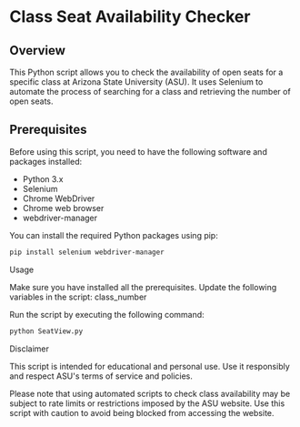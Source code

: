 # Class Seat Availability Checker

## Overview

This Python script allows you to check the availability of open seats for a specific class at Arizona State University (ASU). It uses Selenium to automate the process of searching for a class and retrieving the number of open seats.

## Prerequisites

Before using this script, you need to have the following software and packages installed:

- Python 3.x
- Selenium
- Chrome WebDriver
- Chrome web browser
- webdriver-manager


You can install the required Python packages using pip:

```bash
pip install selenium webdriver-manager
```

Usage

Make sure you have installed all the prerequisites.
Update the following variables in the script:
class_number

Run the script by executing the following command:
```bash
python SeatView.py
```
Disclaimer

This script is intended for educational and personal use. Use it responsibly and respect ASU's terms of service and policies.

Please note that using automated scripts to check class availability may be subject to rate limits or restrictions imposed by the ASU website. Use this script with caution to avoid being blocked from accessing the website.
